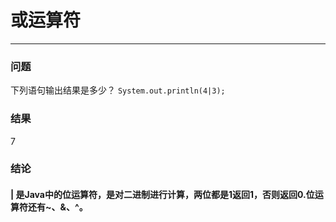  # 或运算符
---
### 问题
下列语句输出结果是多少？
``System.out.println(4|3);``

### 结果
7

### 结论
#### | 是Java中的位运算符，是对二进制进行计算，两位都是1返回1，否则返回0.位运算符还有~、&、^。